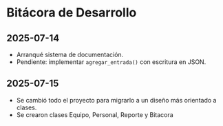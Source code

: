 # Bitácora de Desarrollo

## 2025-07-14
- Arranqué sistema de documentación.
- Pendiente: implementar `agregar_entrada()` con escritura en JSON.

## 2025-07-15
- Se cambió todo el proyecto para migrarlo a un diseño más orientado a clases.
- Se crearon clases Equipo, Personal, Reporte y Bitacora
